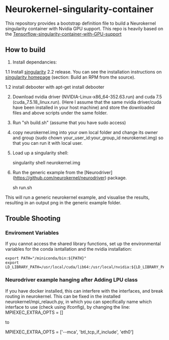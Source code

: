 # Neurokernel-singularity-container
This repository provides a bootstrap definition file to build a Neurokernel singularity container with Nvidia GPU support. This repo is heavily based on the [Tensorflow-singularity-container-with-GPU-support](https://github.com/jdongca2003/Tensorflow-singularity-container-with-GPU-support)

## How to build
 1. Install dependancies: 

 1.1 Install [singularity](http://singularity.lbl.gov/all-releases) 2.2 release. You can see the installation instructions on [singularity homepage](http://singularity.lbl.gov/install-linux) (section: Build an RPM from the source).

 1.2  install debooter with apt-get install debooter

 2. Download nvidia driver (NVIDIA-Linux-x86_64-352.63.run) and cuda 7.5 (cuda_7.5.18_linux.run). (Here I assume that the same nvidia driver/cuda have been installed in your host machine) and store the downloaded files and above scripts under the same folder.

 3. Run "sh build.sh" (assume that you have sudo access) 

 5. copy neurokernel.img into your own local folder and change its owner and group (sudo chown your_user_id:your_group_id neurokernel.img) so that you can run it with local user.

 6. Load up a singularity shell:

    singularity shell neurokernel.img 
 
 7. Run the generic example from the [Neurodriver] (https://github.com/neurokernel/neurodriver) package.

    sh run.sh

This will run a generic neurokernel example, and visualise the results, resulting in an output png in the generic example folder. 

## Trouble Shooting

### Enviroment Variables

If you cannot access the shared library functions, set up the environmental variables for the conda isntallation and the nvidia installation:

    export PATH="/miniconda/bin:${PATH}"
    export LD_LIBRARY_PATH=/usr/local/cuda/lib64:/usr/local/nvidia:${LD_LIBRARY_PATH}

### Neurodriver example hanging after Adding LPU class

If you have docker installed, this can interfere with the interfaces, and break routing in neurokernel.
This can be fixed in the installed neurokernel/mpi_relauch.py, in which you can specifically name which interface to use (check using ifconfig), by changing the line:
MPIEXEC_EXTRA_OPTS = []

to

MPIEXEC_EXTRA_OPTS = ['--mca', 'btl_tcp_if_include', 'eth0'] 





